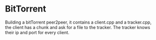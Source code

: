 # BitTorrent

Building a bitTorrent peer2peer, it contains a client.cpp and a tracker.cpp, the client has a chunk and ask for a file to the tracker. The tracker knows their ip and port for every client.
